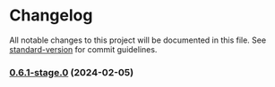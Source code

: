 # Changelog

All notable changes to this project will be documented in this file. See [standard-version](https://github.com/conventional-changelog/standard-version) for commit guidelines.

### [0.6.1-stage.0](https://github.com/Seven-of-Di/ben/compare/v0.6.0-stage.5...v0.6.1-stage.0) (2024-02-05)

